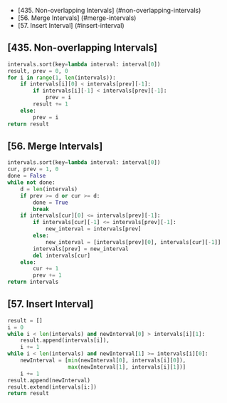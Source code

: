 + [435. Non-overlapping Intervals] (#non-overlapping-intervals)
+ [56. Merge Intervals] (#merge-intervals)
+ [57. Insert Interval] (#insert-interval)

## [435. Non-overlapping Intervals]

```python
intervals.sort(key=lambda interval: interval[0])
result, prev = 0, 0
for i in range(1, len(intervals)):
    if intervals[i][0] < intervals[prev][-1]:
        if intervals[i][-1] < intervals[prev][-1]:
            prev = i
        result += 1
    else:
        prev = i
return result
```

## [56. Merge Intervals]

```python
intervals.sort(key=lambda interval: interval[0])
cur, prev = 1, 0
done = False
while not done:
    d = len(intervals)
    if prev >= d or cur >= d:
        done = True
        break
    if intervals[cur][0] <= intervals[prev][-1]:
        if intervals[cur][-1] <= intervals[prev][-1]:
            new_interval = intervals[prev]
        else:
            new_interval = [intervals[prev][0], intervals[cur][-1]]
        intervals[prev] = new_interval
        del intervals[cur]
    else:
        cur += 1
        prev += 1
return intervals
```

## [57. Insert Interval]

```python
result = []
i = 0
while i < len(intervals) and newInterval[0] > intervals[i][1]:
    result.append(intervals[i]),
    i += 1
while i < len(intervals) and newInterval[1] >= intervals[i][0]:
    newInterval = [min(newInterval[0], intervals[i][0]),
                   max(newInterval[1], intervals[i][1])]
    i += 1
result.append(newInterval)
result.extend(intervals[i:])
return result
```
